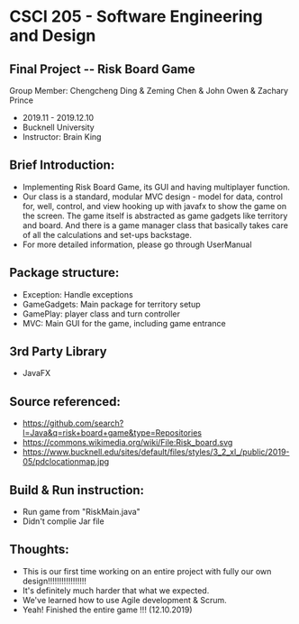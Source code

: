 # CSCI 205 - Software Engineering and Design

## Final Project -- Risk Board Game
Group Member: Chengcheng Ding & Zeming Chen & John Owen & Zachary Prince

* 2019.11 - 2019.12.10
* Bucknell University
* Instructor: Brain King


## Brief Introduction:
* Implementing Risk Board Game, its GUI and having multiplayer function.
* Our class is a standard, modular MVC design - model for data, control for, well, control, 
  and view hooking up with javafx to show the game on the screen. The game itself is
  abstracted as game gadgets like territory and board. And there is a game manager 
  class that basically takes care of all the calculations and set-ups backstage.
* For more detailed information, please go through UserManual

## Package structure:
* Exception: Handle exceptions
* GameGadgets: Main package for territory setup
* GamePlay: player class and turn controller
* MVC: Main GUI for the game, including game entrance

## 3rd Party Library
* JavaFX

## Source referenced:
* https://github.com/search?l=Java&q=risk+board+game&type=Repositories
* https://commons.wikimedia.org/wiki/File:Risk_board.svg
* https://www.bucknell.edu/sites/default/files/styles/3_2_xl_/public/2019-05/pdclocationmap.jpg

## Build & Run instruction:
* Run game from "RiskMain.java"
* Didn't complie Jar file

## Thoughts:
* This is our first time working on an entire project with fully our own design!!!!!!!!!!!!!!!!!
* It's definitely much harder that what we expected.
* We've learned how to use Agile development & Scrum.
* Yeah! Finished the entire game !!! (12.10.2019)
